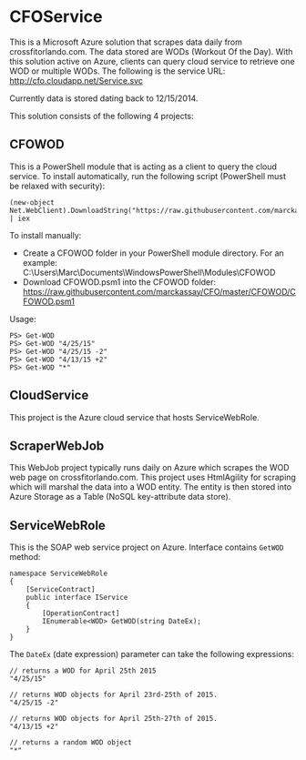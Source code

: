 # CFOService
This is a Microsoft Azure solution that scrapes data daily from crossfitorlando.com.  The data stored are WODs (Workout Of the Day).  With this solution active on Azure, clients can query cloud service to retrieve one WOD or multiple WODs.  The following is the service URL: http://cfo.cloudapp.net/Service.svc

Currently data is stored dating back to 12/15/2014.

This solution consists of the following 4 projects:
## CFOWOD
This is a PowerShell module that is acting as a client to query the cloud service.  To install automatically, run the following script (PowerShell must be relaxed with security):

	(new-object Net.WebClient).DownloadString("https://raw.githubusercontent.com/marckassay/CFO/master/CFOWOD/CFOWOD.ps1") | iex

To install manually:
* Create a CFOWOD folder in your PowerShell module directory.  For an example: C:\Users\Marc\Documents\WindowsPowerShell\Modules\CFOWOD 
* Download CFOWOD.psm1 into the CFOWOD folder: https://raw.githubusercontent.com/marckassay/CFO/master/CFOWOD/CFOWOD.psm1

Usage:

	PS> Get-WOD
	PS> Get-WOD "4/25/15"
	PS> Get-WOD "4/25/15 -2"
	PS> Get-WOD "4/13/15 +2"
	PS> Get-WOD "*"
	
## CloudService
This project is the Azure cloud service that hosts ServiceWebRole.

## ScraperWebJob
This WebJob project typically runs daily on Azure which scrapes the WOD web page on crossfitorlando.com.  This project uses HtmlAgility for scraping which will marshal the data into a WOD entity.  The entity is then stored into Azure Storage as a Table (NoSQL key-attribute data store). 

## ServiceWebRole
This is the SOAP web service project on Azure.  Interface contains `GetWOD` method:
	
	namespace ServiceWebRole
	{
		[ServiceContract]
		public interface IService
		{
			[OperationContract]
			IEnumerable<WOD> GetWOD(string DateEx);
		}
	}
	
	
The `DateEx` (date expression) parameter can take the following expressions:
	
	// returns a WOD for April 25th 2015
	"4/25/15"

	// returns WOD objects for April 23rd-25th of 2015.  
	"4/25/15 -2"

	// returns WOD objects for April 25th-27th of 2015. 
	"4/13/15 +2"

	// returns a random WOD object 
	"*"